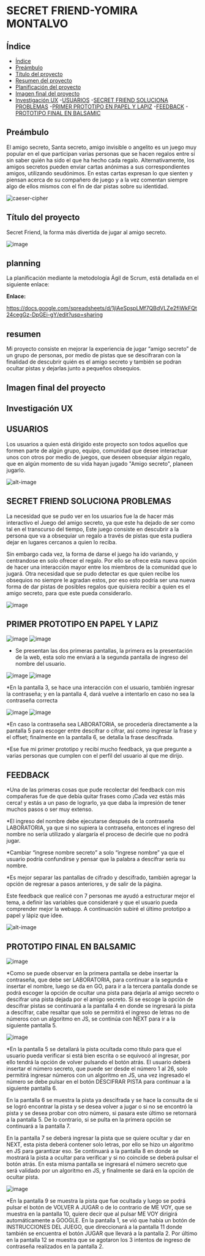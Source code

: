 # SECRET FRIEND-YOMIRA MONTALVO

## Índice

- [Índice](#índice)
- [Preámbulo](#preámbulo)
- [Título del proyecto](#Titulo-del-proyecto)
- [Resumen del proyecto](#resumen)
- [Planificación del proyecto](#planning)
- [Imagen final del proyecto](#Imagen-final-del-proyecto)
- [Investigación UX](#Investigacion-UX)
   -[USUARIOS](#Usuarios)
   -[SECRET FRIEND SOLUCIONA PROBLEMAS](#SECRET-FRIEND-IN-PROBLEMS)
   -[PRIMER PROTOTIPO EN PAPEL Y LAPIZ](#Primer-prototipo)
   -[FEEDBACK](#FEEDBACK)
   -[PROTOTIPO FINAL EN BALSAMIC](#Prototipo-final)

## Preámbulo

El amigo secreto, Santa secreto, amigo invisible o angelito es un juego muy popular en el que participan varias personas que se hacen regalos entre sí sin saber quién ha sido el que ha hecho cada regalo. Alternativamente, los amigos secretos pueden enviar cartas anónimas a sus correspondientes amigos, utilizando seudónimos. En estas cartas expresan lo que sienten y piensan acerca de su compañero de juego y a la vez comentan siempre algo de ellos mismos con el fin de dar pistas sobre su identidad.


  ![caeser-cipher](https://muchosidad.files.wordpress.com/2010/12/amigo-secreto.jpg)

## Título del proyecto

Secret Friend, la forma más divertida de jugar al amigo secreto.

   ![image](https://user-images.githubusercontent.com/51206472/58820623-b5cceb00-85f8-11e9-867b-7913e0cccc3e.png)
## planning
 
La planificación mediante la metodología Ágil de Scrum, está detallada en el siguiente enlace:

**Enlace:**

  <https://docs.google.com/spreadsheets/d/1jlAeSpspLMf7QBdVLZe2fiWkFQt24cegGz-DpGEi-gY/edit?usp=sharing>

## resumen
Mi proyecto consiste en mejorar la experiencia de jugar “amigo secreto” de un grupo de personas, por medio de pistas que se descifraran con la finalidad de descubrir quién es el amigo secreto y también se podran ocultar pistas y dejarlas junto a pequeños obsequios. 


## Imagen final del proyecto

## Investigación UX

  ## USUARIOS

 Los usuarios a quien está dirigido este proyecto son todos aquellos que formen parte de algún grupo, equipo, comunidad que desee interactuar unos con otros por medio de juegos, que deseen obsequiar algún regalo, que en algún momento de su vida hayan jugado  "Amigo secreto", planeen jugarlo. 

  ![alt-image](https://user-images.githubusercontent.com/51206472/58927343-cfaf2080-8713-11e9-9443-c773d93e9479.png)


 ## SECRET FRIEND SOLUCIONA PROBLEMAS


La necesidad que se pudo ver en los usuarios fue la de hacer más interactivo el Juego del amigo secreto, ya que este ha dejado de ser como tal en el transcurso del tiempo, Este juego consiste en descubrir a la persona que  va a obsequiar un regalo a través de pistas que esta pudiera dejar en lugares cercanos a quien lo reciba.

Sin embargo cada vez, la forma de darse el juego ha ido variando, y centrandose en solo ofrecer el regalo. Por ello se ofrece esta nueva opción de hacer una interacción mayor entre los miembros de la comunidad que lo jugará. 
Otra necesidad que se pudo detectar es que quien recibe los obsequios no siempre le agradan estos, por eso esto podría ser una nueva forma de dar pistas de posibles regalos que quisiera recibir a quien es el amigo secreto, para que este pueda considerarlo.

![image](https://user-images.githubusercontent.com/51206472/58929097-ffadf200-871a-11e9-960b-dd017ebaf8e1.png)


## PRIMER PROTOTIPO EN PAPEL Y LAPIZ

![image](https://user-images.githubusercontent.com/51206472/58928097-c2476580-8716-11e9-8964-5550f113b91a.png)
![image](https://user-images.githubusercontent.com/51206472/58928106-cc696400-8716-11e9-8235-c41392fad502.png)

* Se presentan las dos primeras pantallas, la primera es la presentación de la web, esta solo me enviará a la segunda pantalla de ingreso del nombre del usuario.

![image](https://user-images.githubusercontent.com/51206472/58928382-e9526700-8717-11e9-9c7f-24a62928444b.png)
![image](https://user-images.githubusercontent.com/51206472/58928398-f8d1b000-8717-11e9-8a18-9e735ec9fa47.png)

*En la pantalla 3, se hace una interacción con el usuario, también ingresar la contraseña; y en la pantalla 4, dará vuelve a intentarlo en caso no sea la contraseña correcta

![image](https://user-images.githubusercontent.com/51206472/58928594-bd83b100-8718-11e9-8a22-e8458aa906fd.png)
![image](https://user-images.githubusercontent.com/51206472/58928602-c83e4600-8718-11e9-9959-73c0990e4ccd.png)

*En caso la contraseña sea LABORATORIA, se procedería directamente a la pantalla 5 para escoger entre descifrar o cifrar, así como ingresar la frase y el offset; finalmente en la pantalla 6, se detalla la frase descifrada.

*Ese fue mi primer prototipo y recibí mucho feedback, ya que pregunte a varias personas que cumplen con el perfil del usuario al que me dirijo.

## FEEDBACK
*Una de las primeras cosas que pude recolectar del feedback con mis compañeras fue de que debía quitar frases como ¡Cada vez estás más cerca! y estás a un paso de lograrlo, ya que daba la impresión de tener muchos pasos o ser muy extenso.

*El ingreso del nombre debe ejecutarse después de la contraseña LABORATORIA, ya que si no supiera la contraseña, entonces el ingreso del nombre no sería utilizado y alargaría el proceso de decirle que no podrá jugar. 

*Cambiar “ingrese nombre secreto” a solo “ingrese nombre” ya que el usuario podría confundirse y pensar que la palabra a descifrar sería su nombre.

*Es mejor separar las pantallas de cifrado y descifrado, también agregar la opción de regresar a pasos anteriores, y de salir de la página.


Este feedback que realicé con 7 personas me ayudó a estructurar mejor el tema, a definir las variables que consideraré y que el usuario pueda comprender mejor la webapp. A continuación subiré el último prototipo a papel y lápiz que idee.

![alt-image](https://user-images.githubusercontent.com/51206472/58928821-b9a45e80-8719-11e9-8b89-d4953bb8b9d7.png)


## PROTOTIPO FINAL EN BALSAMIC
![image](https://user-images.githubusercontent.com/51206472/58830620-5975c580-8610-11e9-9022-a46b4e4b701e.png)

*Como se puede observar en la primera pantalla se debe insertar la contraseña, que debe ser LABORATORIA, para continuar a la segunda e insertar el nombre, luego se da en GO, para ir a la tercera pantalla donde se podrá escoger la opción de ocultar una pista para dejarla al amigo secreto o descifrar una pista dejada por el amigo secreto. Si se escoge la opción de descifrar pistas se continuará a la pantalla 4 en donde se ingresará la pista a descifrar, cabe resaltar que solo se permitirá el ingreso de letras no de números con un algoritmo en JS, se continúa con NEXT para ir a la siguiente pantalla 5.

![image](https://user-images.githubusercontent.com/51206472/58830674-727e7680-8610-11e9-99c3-bf25ce6393cd.png)

*En la pantalla 5 se detallará la pista ocultada como título para que el usuario pueda verificar si está bien escrita o se equivocó al ingresar, por ello tendrá la opción de volver pulsando el botón atrás. El usuario deberá insertar el número secreto, que puede ser desde el número 1 al 26, solo permitirá ingresar números con un algoritmo en JS, una vez ingresado el número se debe pulsar en el botón DESCIFRAR PISTA para continuar a la siguiente pantalla 6.

En la pantalla 6 se muestra la pista ya descifrada y se hace la consulta de si se logró encontrar la pista y se desea volver a jugar o si no se encontró la pista y se desea probar con otro número, si pasara este último se retornará a la pantalla 5. De lo contrario, si se pulta en la primera opción se continuará a la pantalla 7.

En la pantalla 7 se deberá ingresar la pista que se quiere ocultar y dar en NEXT, esta pista deberá contener solo letras, por ello se hizo un algoritmo en JS para garantizar eso. Se continuará a la pantalla 8 en donde se mostrará la pista a ocultar para verificar y si no coincide se deberá pulsar el botón atrás. En esta misma pantalla se ingresará el número secreto que será validado por un algoritmo en JS, y finalmente se dará en la opción de ocultar pista.

![image](https://user-images.githubusercontent.com/51206472/58929937-fe7ec400-871e-11e9-8c19-ad441bead8fd.png)

*En la pantalla 9 se muestra la pista que fue ocultada y luego se podrá pulsar el botón de VOLVER A JUGAR o de lo contrario de ME VOY, que se muestra en la pantalla 10, quiere decir que al pulsar ME VOY dirigirá automáticamente a GOOGLE. En la pantalla 1, se vió que había un botón de INSTRUCCIONES DEL JUEGO, que direccionará a la pantalla 11 donde también se encuentra el botón JUGAR que llevará a la pantalla 2. Por último en la pantalla 12 se muestra que se agotaron los 3 intentos de ingreso de contraseña realizados en la pantalla 2.

